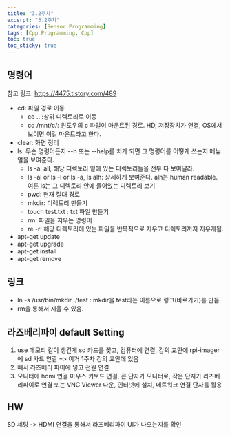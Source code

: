 ```yaml
---
title: "3.2주차"
excerpt: "3.2주차"
categories: [Sensor Programming]
tags: [Cpp Programming, Cpp]
toc: true
toc_sticky: true
---
```


## 명령어

참고 링크: <https://4475.tistory.com/489>

- cd: 파일 경로 이동
  - cd .. :상위 디렉토리로 이동
  - cd /mnt/c/: 윈도우의 c 파일이 마운트된 경로. HD, 저장장치가 연결, OS에서 보이면 이걸 마운트라고 한다.
- clear: 화면 정리
- ls: 무슨 명령어든지 --h 또는 --help를 치게 되면 그 명령어를 어떻게 쓰는지 메뉴얼을 보여준다.
  - ls -a: all, 해당 디렉토리 밑에 있는 디렉토리들을 전부 다 보여달라.
  - ls -al or ls -l or ls -a, ls alh: 상세하게 보여준다. alh는 human readable. 여튼 ls는 그 디렉토리 안에 들어있는 디렉토리 보기
  - pwd: 현재 절대 경로
  - mkdir: 디렉토리 만들기
  - touch test.txt : txt 파일 만들기
  - rm: 파일을 지우는 명령어
  - re -r: 해당 디렉토리에 있는 파일을 반복적으로 지우고 디렉토리까지 지우게됨.
- apt-get update
- apt-get upgrade
- apt-get install
- apt-get remove

## 링크

- ln -s /usr/bin/mkdir ./test : mkdir을 test라는 이름으로 링크(바로가기)를 만듬
- rm을 통해서 지울 수 있음.

## 라즈베리파이 default Setting

1. use 메모리 같이 생긴게 sd 카드를 꽂고, 컴퓨터에 연결, 강의 교안에 rpi-imager 에 sd 카드 연결 => 이거 1주차 강의 교안에 있음
2. 빼서 라즈베리 파이에 넣고 전원 연결
3. 모니터에 hdmi 연결 마우스 키보드 연결, 큰 단자가 모니터로, 작은 단자가 라즈베리파이로 연결 또는 VNC Viewer 다운, 인터넷에 설치, 네트워크 연결 단자를 활용

## HW

SD 세팅 -> HDMI 연결을 통해서 라즈베리파이 UI가 나오는지를 확인
